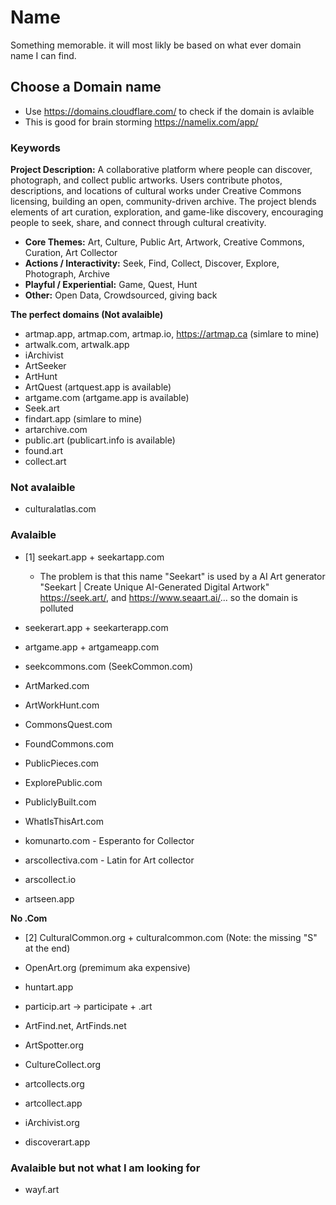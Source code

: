 # Name

Something memorable. it will most likly be based on what ever domain name I can find.

## Choose a Domain name

- Use https://domains.cloudflare.com/ to check if the domain is avlaible
- This is good for brain storming https://namelix.com/app/

### Keywords

**Project Description:** A collaborative platform where people can discover, photograph, and collect public artworks. Users contribute photos, descriptions, and locations of cultural works under Creative Commons licensing, building an open, community-driven archive. The project blends elements of art curation, exploration, and game-like discovery, encouraging people to seek, share, and connect through cultural creativity.

- **Core Themes:** Art, Culture, Public Art, Artwork, Creative Commons, Curation, Art Collector
- **Actions / Interactivity:** Seek, Find, Collect, Discover, Explore, Photograph, Archive
- **Playful / Experiential:** Game, Quest, Hunt
- **Other:** Open Data, Crowdsourced, giving back

**The perfect domains (Not avalaible)**

- artmap.app, artmap.com, artmap.io, https://artmap.ca (simlare to mine)
- artwalk.com, artwalk.app
- iArchivist
- ArtSeeker
- ArtHunt
- ArtQuest (artquest.app is available)
- artgame.com (artgame.app is available)
- Seek.art
- findart.app (simlare to mine)
- artarchive.com
- public.art (publicart.info is available)
- found.art
- collect.art

### Not avalaible

- culturalatlas.com

### Avalaible

- [1] seekart.app + seekartapp.com
  - The problem is that this name "Seekart" is used by a AI Art generator "Seekart | Create Unique AI-Generated Digital Artwork" https://seek.art/, and https://www.seaart.ai/... so the domain is polluted

- seekerart.app + seekarterapp.com
- artgame.app + artgameapp.com
- seekcommons.com (SeekCommon.com)

- ArtMarked.com
- ArtWorkHunt.com
- CommonsQuest.com
- FoundCommons.com
- PublicPieces.com
- ExplorePublic.com
- PubliclyBuilt.com
- WhatIsThisArt.com
- komunarto.com - Esperanto for Collector
- arscollectiva.com - Latin for Art collector
- arscollect.io
- artseen.app

**No .Com**

- [2] CulturalCommon.org + culturalcommon.com  (Note: the missing "S" at the end)

- OpenArt.org (premimum aka expensive)
- huntart.app
- particip.art → participate + .art
- ArtFind.net, ArtFinds.net
- ArtSpotter.org
- CultureCollect.org
- artcollects.org
- artcollect.app
- iArchivist.org
- discoverart.app

### Avalaible but not what I am looking for

- wayf.art
